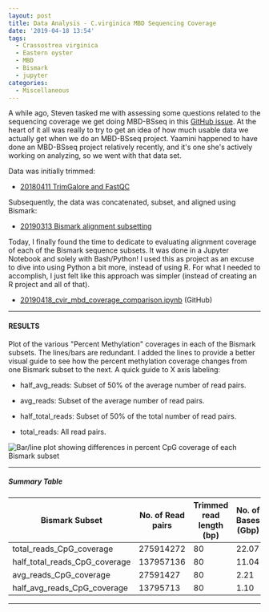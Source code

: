 ```yaml
---
layout: post
title: Data Analysis - C.virginica MBD Sequencing Coverage
date: '2019-04-18 13:54'
tags:
  - Crassostrea virginica
  - Eastern oyster
  - MBD
  - Bismark
  - jupyter
categories:
  - Miscellaneous
---
```

A while ago, Steven tasked me with assessing some questions related to the sequencing coverage we get doing MBD-BSseq in this [GitHub issue](https://github.com/RobertsLab/resources/issues/609). At the heart of it all was really to try to get an idea of how much usable data we actually get when we do an MBD-BSseq project. Yaamini happened to have done an MBD-BSseq project relatively recently, and it's one she's actively working on analyzing, so we went with that data set.

Data was initially trimmed:

- [20180411 TrimGalore and FastQC](https://robertslab.github.io/sams-notebook/2018/04/11/trimgalorefastqcmultiqc-trim-10bp-53-ends-c-virginica-mbd-bs-seq-fastq-data.html)

Subsequently, the data was concatenated, subset, and aligned using Bismark:

- [20190313 Bismark alignment subsetting](https://robertslab.github.io/sams-notebook/2019/03/13/Methylation-Analysis-C.virginica-Gonad-MBD-with-Varying-Read-Subsets-with-Bismark-on-Mox.html)


Today, I finally found the time to dedicate to evaluating alignment coverage of each of the Bismark sequence subsets. It was done in a Jupyter Notebook and solely with Bash/Python! I used this as project as an excuse to dive into using Python a bit more, instead of using R. For what I needed to accomplish, I just felt like this approach was simpler (instead of creating an R project and all of that).

- [20190418_cvir_mbd_coverage_comparison.ipynb](https://github.com/RobertsLab/code/blob/master/notebooks/sam/20190418_cvir_mbd_coverage_comparison.ipynb) (GitHub)

---

#### RESULTS

Plot of the various "Percent Methylation" coverages in each of the Bismark subsets. The lines/bars are redundant. I added the lines to provide a better visual guide to see how the percent methylation coverage changes from one Bismark subset to the next. A quick guide to X axis labeling:

- half_avg_reads: Subset of 50% of the average number of read pairs.

- avg_reads: Subset of the average number of read pairs.

- half_total_reads: Subset of 50% of the total number of read pairs.

- total_reads: All read pairs.

![Bar/line plot showing differences in percent CpG coverage of each Bismark subset](https://github.com/RobertsLab/sams-notebook/blob/master/images/screencaps/20190418_cvir_mbd_cov_comparison.png?raw=true)


---

##### Summary Table

| Bismark Subset                | No. of Read pairs | Trimmed read length (bp) | No. of Bases (Gbp) | Genome size (Gbp) | Genome coverage (x fold) | Mean CpG Coverage | Percent CpG Coverage | Percent 5x CpG Coverage | Percent 10x CpG Coverage |
|-------------------------------|-------------------|--------------------------|--------------------|-------------------|--------------------------|-------------------|----------------------|-------------------------|--------------------------|
| total_reads_CpG_coverage      | 275914272         | 80                       | 22.07              | 0.684741          | 32.24                    | 7.3               | 45.3                 | 14.7                    | 9.1                      |
| half_total_reads_CpG_coverage | 137957136         | 80                       | 11.04              | 0.684741          | 16.12                    | 3.5               | 33.5                 | 9.2                     | 5.7                      |
| avg_reads_CpG_coverage        | 27591427          | 80                       | 2.21               | 0.684741          | 3.22                     | 0.7               | 15.3                 | 3.2                     | 1.8                      |
| half_avg_reads_CpG_coverage   | 13795713          | 80                       | 1.10               | 0.684741          | 1.61                     | 0.5               | 11.2                 | 2.3                     | 1.2                      |


---
